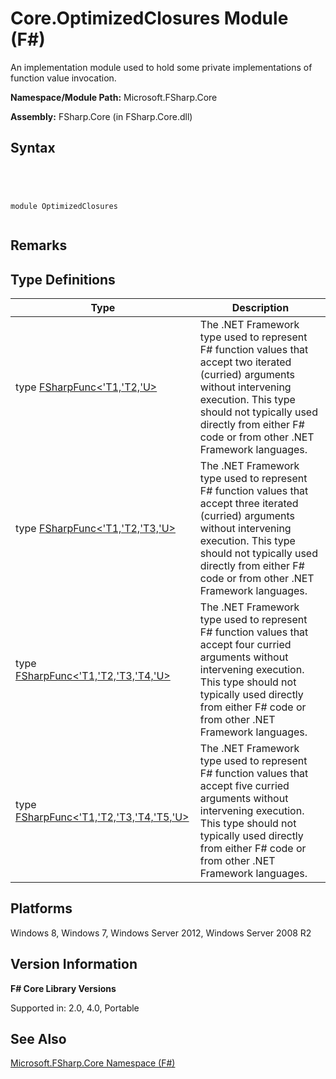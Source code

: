 # Core.OptimizedClosures Module (F#)

An implementation module used to hold some private implementations of function value invocation.

**Namespace/Module Path:** Microsoft.FSharp.Core

**Assembly:** FSharp.Core (in FSharp.Core.dll)


## Syntax



```




module OptimizedClosures


```





## Remarks

## Type Definitions


|Type|Description|
|----|-----------|
|type [FSharpFunc&lt;'T1,'T2,'U&gt;](http://msdn.microsoft.com/en-us/library/8e6a72a3-e385-4e94-8d06-d0f96e0eb647)|The .NET Framework type used to represent F# function values that accept two iterated (curried) arguments without intervening execution. This type should not typically used directly from either F# code or from other .NET Framework languages.|
|type [FSharpFunc&lt;'T1,'T2,'T3,'U&gt;](http://msdn.microsoft.com/en-us/library/2e95913f-bcb4-458d-a8aa-151399355366)|The .NET Framework type used to represent F# function values that accept three iterated (curried) arguments without intervening execution. This type should not typically used directly from either F# code or from other .NET Framework languages.|
|type [FSharpFunc&lt;'T1,'T2,'T3,'T4,'U&gt;](http://msdn.microsoft.com/en-us/library/8f831001-ef72-4261-bd43-63b440ea8f15)|The .NET Framework type used to represent F# function values that accept four curried arguments without intervening execution. This type should not typically used directly from either F# code or from other .NET Framework languages.|
|type [FSharpFunc&lt;'T1,'T2,'T3,'T4,'T5,'U&gt;](http://msdn.microsoft.com/en-us/library/797270e8-2a37-495c-9b4b-48292415d213)|The .NET Framework type used to represent F# function values that accept five curried arguments without intervening execution. This type should not typically used directly from either F# code or from other .NET Framework languages.|

## Platforms
Windows 8, Windows 7, Windows Server 2012, Windows Server 2008 R2


## Version Information
**F# Core Library Versions**

Supported in: 2.0, 4.0, Portable




## See Also
[Microsoft.FSharp.Core Namespace &#40;F&#35;&#41;](Microsoft.FSharp.Core-Namespace-%5BFSharp%5D.md)

